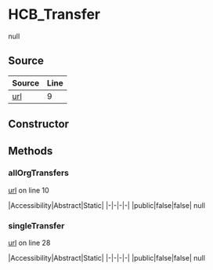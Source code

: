 # HCB_Transfer

null
## Source
|Source|Line|
|-|-|
|[url](https://github.com/devramsean0/hcb.js/blob/aba0631/src/api_endpoints/transfer.ts#L9)|9|
## Constructor
## Methods
### allOrgTransfers
[url](https://github.com/devramsean0/hcb.js/blob/aba0631/src/api_endpoints/transfer.ts#L10) on line 10  

|Accessibility|Abstract|Static|
|-|-|-|-|
|public|false|false|
null

### singleTransfer
[url](https://github.com/devramsean0/hcb.js/blob/aba0631/src/api_endpoints/transfer.ts#L28) on line 28  

|Accessibility|Abstract|Static|
|-|-|-|-|
|public|false|false|
null
